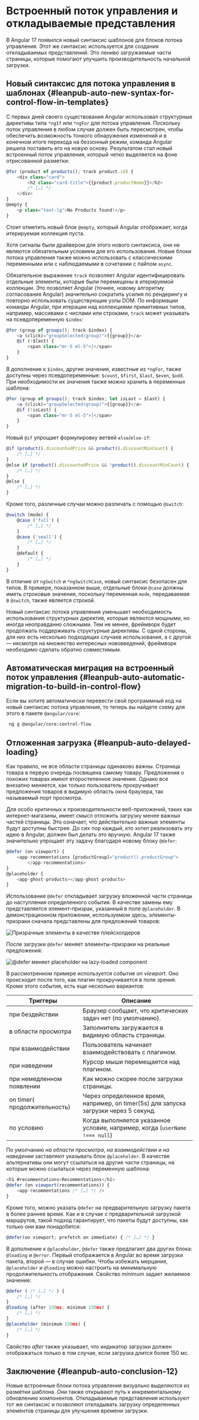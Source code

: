 # Встроенный поток управления и откладываемые представления

В Angular 17 появился новый синтаксис шаблонов для блоков потока управления. Этот же синтаксис используется для создания откладываемых представлений. Это лениво загружаемые части страницы, которые помогают улучшить производительность начальной загрузки.

## Новый синтаксис для потока управления в шаблонах {#leanpub-auto-new-syntax-for-control-flow-in-templates}

С первых дней своего существования Angular использовал структурные директивы типа `*ngIf` или `*ngFor` для потока управления. Поскольку поток управления в любом случае должен быть пересмотрен, чтобы обеспечить возможность тонкого обнаружения изменений и в конечном итоге перехода на беззонный режим, команда Angular решила поставить его на новую основу. Результатом стал новый встроенный поток управления, который четко выделяется на фоне отрисованной разметки:

```ts
@for (product of products(); track product.id) {
    <div class="card">
        <h2 class="card-title">{{product.productName}}</h2>
        /* […] */
    </div>
}
@empty {
    <p class="text-lg">No Products found!</p>
}
```

Стоит отметить новый блок `@empty`, который Angular отображает, когда итерируемая коллекция пуста.

Хотя сигналы были драйвером для этого нового синтаксиса, они не являются обязательным условием для его использования. Новые блоки потока управления также можно использовать с классическими переменными или с наблюдаемыми в сочетании с пайпом `async`.

Обязательное выражение `track` позволяет Angular идентифицировать отдельные элементы, которые были перемещены в итерируемой коллекции. Это позволяет Angular (точнее, новому алгоритму согласования Angular) значительно сократить усилия по рендерингу и повторно использовать существующие узлы DOM. По информации команды Angular, при итерации над коллекциями примитивных типов, например, массивами с числами или строками, `track` может указывать на псевдопеременную `$index`:

```ts
@for (group of groups(); track $index) {
    <a (click)="groupSelected(group)">{{group}}</a>
    @if (!$last) {
        <span class="mr-5 ml-5">|</span>
    }
}
```

В дополнение к `$index`, другие значения, известные из `*ngFor`, также доступны через псевдопеременные: `$count`, `$first`, `$last`, `$even`, `$odd`. При необходимости их значения также можно хранить в переменных шаблона:

```ts
@for (group of groups(); track $index; let isLast = $last) {
    <a (click)="groupSelected(group)">{{group}}</a>
    @if (!isLast) {
        <span class="mr-5 ml-5">|</span>
    }
}
```

Новый `@if` упрощает формулировку ветвей `else`/`else-if`:

```ts
@if (product().discountedPrice && product().discountMinCount) {
    /* […] */
}
@else if (product().discountedPrice && !product().discountMinCount) {
    /* […] */
}
@else {
    /* […] */
}
```

Кроме того, различные случаи можно различать с помощью `@switch`:

```ts
@switch (mode) {
    @case ('full') {
    	/* […] */
    }
    @case ('small') {
    	/* […] */
    }
    @default {
    	/* […] */
    }
}
```

В отличие от `ngSwitch` и `*ngSwitchCase`, новый синтаксис безопасен для типов. В примере, показанном выше, отдельные блоки `@case` должны иметь строковые значения, поскольку переменная `mode`, передаваемая в `@switch`, также является строкой.

Новый синтаксис потока управления уменьшает необходимость использования структурных директив, которые являются мощными, но иногда неоправданно сложными. Тем не менее, фреймворк будет продолжать поддерживать структурные директивы. С одной стороны, для них есть несколько подходящих случаев использования, а с другой — несмотря на множество интересных нововведений, фреймворк необходимо сделать обратно совместимым.

## Автоматическая миграция на встроенный поток управления {#leanpub-auto-automatic-migration-to-build-in-control-flow}

Если вы хотите автоматически перевести свой программный код на новый синтаксис потока управления, то теперь вы найдете схему для этого в пакете `@angular/core`:

```sh
 ng g @angular/core:control-flow
```

## Отложенная загрузка {#leanpub-auto-delayed-loading}

Как правило, не все области страницы одинаково важны. Страница товара в первую очередь посвящена самому товару. Предложения о похожих товарах имеют второстепенное значение. Однако все внезапно меняется, как только пользователь прокручивает предложения товаров в видимую область окна браузера, так называемый порт просмотра.

Для особо критичных к производительности веб-приложений, таких как интернет-магазины, имеет смысл отложить загрузку менее важных частей страницы. Это означает, что действительно важные элементы будут доступны быстрее. До сих пор каждый, кто хотел реализовать эту идею в Angular, должен был делать это вручную. Angular 17 также значительно упрощает эту задачу благодаря новому блоку `@defer`:

```ts
@defer (on viewport) {
    <app-recommentations [productGroup]="product().productGroup">
        </app-recommentations>
}
@placeholder {
    <app-ghost-products></app-ghost-products>
}
```

Использование `@defer` откладывает загрузку вложенной части страницы до наступления определенного события. В качестве замены ему представляется элемент-призрак, указанный в поле `@placeholder`. В демонстрационном приложении, используемом здесь, элементы-призраки сначала представлены для предложений товаров:

![Призрачные элементы в качестве плейсхолдеров](ghost-element.png)

После загрузки `@defer` меняет элементы-призраки на реальные предложения:

![@defer меняет placeholder на lazy-loaded component](ghost-element-2.png)

В рассмотренном примере используется событие _on viewport_. Оно происходит после того, как плагин прокручивается в поле зрения. Кроме этого события, есть еще несколько вариантов:

| Триггеры                     | Описание                                                                              |
| ---------------------------- | ------------------------------------------------------------------------------------- |
| при бездействии              | Браузер сообщает, что критических задач нет (по умолчанию).                           |
| в области просмотра          | Заполнитель загружается в видимую область страницы.                                   |
| при взаимодействии           | Пользователь начинает взаимодействовать с плагином.                                   |
| при наведении                | Курсор мыши перемещается над плагином.                                                |
| при немедленном появлении    | Как можно скорее после загрузки страницы.                                             |
| on timer( продолжительность) | Через определенное время, например, on timer(5s) для запуска загрузки через 5 секунд. |
| по условию                   | Когда выполняется указанное условие, например, когда (`userName !=== null`)           |

По умолчанию _на области просмотра_, _на взаимодействии_ и _на наведении_ заставляют указывать блок `@placeholder`. В качестве альтернативы они могут ссылаться на другие части страницы, на которые можно ссылаться через переменную шаблона:

```ts
<h1 #recommentations>Recommentations</h1>
@defer (on viewport(recommentations)) {
    <app-recommentations /* […] */ />
}
```

Кроме того, можно указать `@defer` на предварительную загрузку пакета в более раннее время. Как и в случае с предварительной загрузкой маршрутов, такой подход гарантирует, что пакеты будут доступны, как только они вам понадобятся:

```ts
@defer(on viewport; prefetch on immediate) { /* […] */ }
```

В дополнение к `@placeholder`, `@defer` также предлагает два других блока: `@loading` и `@error`. Первый отображается в Angular во время загрузки пакета, второй — в случае ошибки. Чтобы избежать мерцания, `@placeholder` и `@loading` можно настроить на минимальную продолжительность отображения. Свойство _minimum_ задает желаемое значение:

```ts
@defer ( /* […] */ ) {
    /* […] */
}
@loading (after 150ms; minimum 150ms) {
    /* […] */
}
@placeholder (minimum 150ms) {
    /* […] */
}
```

Свойство _after_ также указывает, что индикатор загрузки должен отображаться только в том случае, если загрузка длится более 150 мс.

## Заключение {#leanpub-auto-conclusion-12}

Новые встроенные блоки потока управления визуально выделяются из разметки шаблона. Они также открывают путь к инкрементальному обновлению компонентов. Откладываемые представления используют тот же синтаксис и позволяют откладывать загрузку определенных элементов страницы для улучшения времени загрузки.
